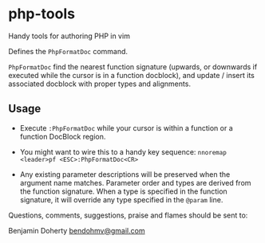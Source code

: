 # php-tools

Handy tools for authoring PHP in vim

Defines the `PhpFormatDoc` command.

`PhpFormatDoc` find the nearest function signature (upwards, or downwards if
executed while the cursor is in a function docblock), and update / insert its
associated docblock with proper types and alignments.


## Usage

* Execute `:PhpFormatDoc` while your cursor is within a function or a function
  DocBlock region.

* You might want to wire this to a handy key sequence: `nnoremap <leader>pf <ESC>:PhpFormatDoc<CR>`

* Any existing parameter descriptions will be preserved when the argument name
  matches. Parameter order and types are derived from the function signature.
  When a type is specified in the function signature, it will override any type
  specified in the `@param` line. 

Questions, comments, suggestions, praise and flames should be sent to:

Benjamin Doherty <bendohmv@gmail.com>

